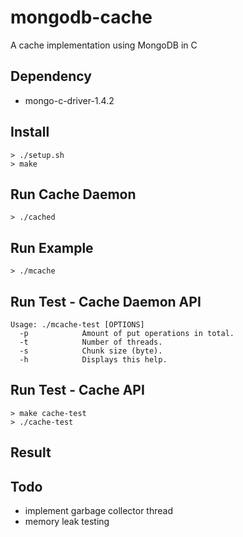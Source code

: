 # mongodb-cache

A cache implementation using MongoDB in C

## Dependency

- mongo-c-driver-1.4.2

## Install

```
> ./setup.sh
> make
```

## Run Cache Daemon

```
> ./cached
```

## Run Example

```
> ./mcache
```

## Run Test - Cache Daemon API

```
Usage: ./mcache-test [OPTIONS]
  -p            Amount of put operations in total.
  -t            Number of threads.
  -s            Chunk size (byte).
  -h            Displays this help.
```

## Run Test - Cache API

```
> make cache-test
> ./cache-test
```

## Result

## Todo

- implement garbage collector thread
- memory leak testing
